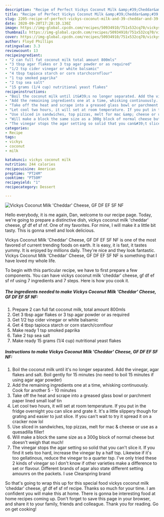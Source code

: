 ```yaml
---
description: "Recipe of Perfect Vickys Coconut Milk &amp;#39;Cheddar&amp;#39; Cheese, GF DF EF SF NF"
title: "Recipe of Perfect Vickys Coconut Milk &amp;#39;Cheddar&amp;#39; Cheese, GF DF EF SF NF"
slug: 2205-recipe-of-perfect-vickys-coconut-milk-and-39-cheddar-and-39-cheese-gf-df-ef-sf-nf
date: 2020-09-20T17:28:10.130Z
image: https://img-global.cpcdn.com/recipes/50934910/751x532cq70/vickys-coconut-milk-cheddar-cheese-gf-df-ef-sf-nf-recipe-main-photo.jpg
thumbnail: https://img-global.cpcdn.com/recipes/50934910/751x532cq70/vickys-coconut-milk-cheddar-cheese-gf-df-ef-sf-nf-recipe-main-photo.jpg
cover: https://img-global.cpcdn.com/recipes/50934910/751x532cq70/vickys-coconut-milk-cheddar-cheese-gf-df-ef-sf-nf-recipe-main-photo.jpg
author: Floyd Phillips
ratingvalue: 3.3
reviewcount: 13
recipeingredient:
- "2 can full fat coconut milk total amount 800mls"
- "3 tbsp agar flakes or 3 tsp agar powder or as required"
- "1/2 tsp cider vinegar or white balsamic"
- "4 tbsp tapioca starch or corn starchcornflour"
- "1 tsp smoked paprika"
- "2 tsp sea salt"
- "15 grams (1/4 cup) nutritional yeast flakes"
recipeinstructions:
- "Boil the coconut milk until it&#39;s no longer separated. Add the vinegar, agar flakes and salt. Boil gently for 15 minutes (no need to boil 15 minutes if using agar agar powder)"
- "Add the remaining ingredients one at a time, whisking continuously. Cook for another 5 - 10 minutes"
- "Take off the heat and scrape into a greased glass bowl or parchment paper lined small loaf tin"
- "Let cool two hours, it will set at room temperature. If you put in the fridge overnight you can slice and grate it. It&#39;s a little slippery though for grating and easier to just slice. If you can&#39;t wait to try it spread it on a cracker now lol"
- "Use sliced in sandwiches, top pizzas, melt for mac &amp; cheese or use as a quesadilla filler!"
- "Will make a block the same size as a 300g block of normal cheese but doesn&#39;t weigh that much!"
- "The vinegar stops the agar setting so solid that you can&#39;t slice it. If you find it sets too hard, increase the vinegar by a half tsp. Likewise if it&#39;s too gellatinous, reduce the vinegar to a quarter tsp. I&#39;ve only tried these 2 kinds of vinegar so I don&#39;t know if other varieties make a difference to set or flavour. Different brands of agar also state different setting amounrs on the packets. I use Clearspring brand"
categories:
- Recipe
tags:
- vickys
- coconut
- milk

katakunci: vickys coconut milk 
nutrition: 244 calories
recipecuisine: American
preptime: "PT24M"
cooktime: "PT50M"
recipeyield: "1"
recipecategory: Dessert

---
```



![Vickys Coconut Milk &#39;Cheddar&#39; Cheese, GF DF EF SF NF](https://img-global.cpcdn.com/recipes/50934910/751x532cq70/vickys-coconut-milk-cheddar-cheese-gf-df-ef-sf-nf-recipe-main-photo.jpg)

Hello everybody, it is me again, Dan, welcome to our recipe page. Today, we're going to prepare a distinctive dish, vickys coconut milk &#39;cheddar&#39; cheese, gf df ef sf nf. One of my favorites. For mine, I will make it a little bit tasty. This is gonna smell and look delicious.



Vickys Coconut Milk &#39;Cheddar&#39; Cheese, GF DF EF SF NF is one of the most favored of current trending foods on earth. It is easy, it is fast, it tastes yummy. It is enjoyed by millions daily. They're nice and they look fantastic. Vickys Coconut Milk &#39;Cheddar&#39; Cheese, GF DF EF SF NF is something that I have loved my whole life.


To begin with this particular recipe, we have to first prepare a few components. You can have vickys coconut milk &#39;cheddar&#39; cheese, gf df ef sf nf using 7 ingredients and 7 steps. Here is how you cook it.

<!--inarticleads1-->

##### The ingredients needed to make Vickys Coconut Milk &#39;Cheddar&#39; Cheese, GF DF EF SF NF:

1. Prepare 2 can full fat coconut milk, total amount 800mls
1. Get 3 tbsp agar flakes or 3 tsp agar powder or as required
1. Get 1/2 tsp cider vinegar or white balsamic
1. Get 4 tbsp tapioca starch or corn starch/cornflour
1. Make ready 1 tsp smoked paprika
1. Take 2 tsp sea salt
1. Make ready 15 grams (1/4 cup) nutritional yeast flakes




<!--inarticleads2-->

##### Instructions to make Vickys Coconut Milk &#39;Cheddar&#39; Cheese, GF DF EF SF NF:

1. Boil the coconut milk until it&#39;s no longer separated. Add the vinegar, agar flakes and salt. Boil gently for 15 minutes (no need to boil 15 minutes if using agar agar powder)
1. Add the remaining ingredients one at a time, whisking continuously. Cook for another 5 - 10 minutes
1. Take off the heat and scrape into a greased glass bowl or parchment paper lined small loaf tin
1. Let cool two hours, it will set at room temperature. If you put in the fridge overnight you can slice and grate it. It&#39;s a little slippery though for grating and easier to just slice. If you can&#39;t wait to try it spread it on a cracker now lol
1. Use sliced in sandwiches, top pizzas, melt for mac &amp; cheese or use as a quesadilla filler!
1. Will make a block the same size as a 300g block of normal cheese but doesn&#39;t weigh that much!
1. The vinegar stops the agar setting so solid that you can&#39;t slice it. If you find it sets too hard, increase the vinegar by a half tsp. Likewise if it&#39;s too gellatinous, reduce the vinegar to a quarter tsp. I&#39;ve only tried these 2 kinds of vinegar so I don&#39;t know if other varieties make a difference to set or flavour. Different brands of agar also state different setting amounrs on the packets. I use Clearspring brand




So that's going to wrap this up for this special food vickys coconut milk &#39;cheddar&#39; cheese, gf df ef sf nf recipe. Thanks so much for your time. I am confident you will make this at home. There is gonna be interesting food at home recipes coming up. Don't forget to save this page in your browser, and share it to your family, friends and colleague. Thank you for reading. Go on get cooking!

